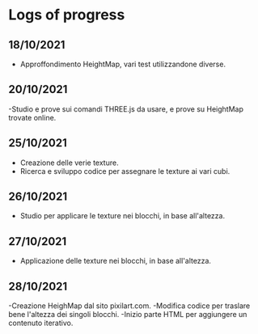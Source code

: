 # Logs of progress
## 18/10/2021
- Approffondimento HeightMap, vari test utilizzandone diverse.
## 20/10/2021
-Studio e prove sui comandi THREE.js da usare, e prove su HeightMap trovate online.
## 25/10/2021
- Creazione delle verie texture.
- Ricerca e sviluppo codice per assegnare le texture ai vari cubi.
## 26/10/2021
- Studio per applicare le texture nei blocchi, in base all'altezza.
## 27/10/2021
- Applicazione delle texture nei blocchi, in base all'altezza. 
## 28/10/2021
-Creazione HeighMap dal sito pixilart.com.
-Modifica codice per traslare bene l'altezza dei singoli blocchi.
-Inizio parte HTML per aggiungere un contenuto iterativo.
